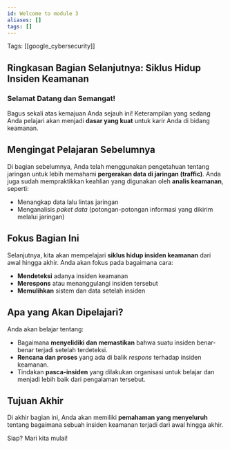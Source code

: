 ```yaml
---
id: Welcome to module 3
aliases: []
tags: []
---
```


Tags: [[google_cybersecurity]]

##  Ringkasan Bagian Selanjutnya: Siklus Hidup Insiden Keamanan

### Selamat Datang dan Semangat!

Bagus sekali atas kemajuan Anda sejauh ini! Keterampilan yang sedang Anda pelajari akan menjadi **dasar yang kuat** untuk karir Anda di bidang keamanan.

## Mengingat Pelajaran Sebelumnya

Di bagian sebelumnya, Anda telah menggunakan pengetahuan tentang jaringan untuk lebih memahami **pergerakan data di jaringan (traffic)**. Anda juga sudah mempraktikkan keahlian yang digunakan oleh **analis keamanan**, seperti:

- Menangkap data lalu lintas jaringan
- Menganalisis *paket data* (potongan-potongan informasi yang dikirim melalui jaringan)

## Fokus Bagian Ini

Selanjutnya, kita akan mempelajari **siklus hidup insiden keamanan** dari awal hingga akhir. Anda akan fokus pada bagaimana cara:

- **Mendeteksi** adanya insiden keamanan
- **Merespons** atau menanggulangi insiden tersebut
- **Memulihkan** sistem dan data setelah insiden

## Apa yang Akan Dipelajari?

Anda akan belajar tentang:

- Bagaimana **menyelidiki dan memastikan** bahwa suatu insiden benar-benar terjadi setelah terdeteksi.
- **Rencana dan proses** yang ada di balik *respons* terhadap insiden keamanan.
- Tindakan **pasca-insiden** yang dilakukan organisasi untuk belajar dan menjadi lebih baik dari pengalaman tersebut.

## Tujuan Akhir

Di akhir bagian ini, Anda akan memiliki **pemahaman yang menyeluruh** tentang bagaimana sebuah insiden keamanan terjadi dari awal hingga akhir.

Siap? Mari kita mulai!

